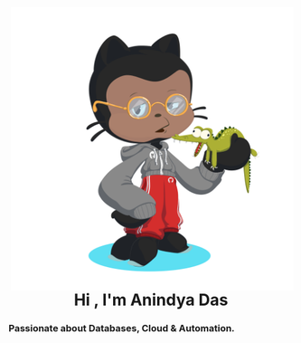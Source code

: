 <div align="center">
<img align="right" width="500px" alt="coding" src="https://github.com/anindyadas2001/anindyadas2001/blob/5dcd15d937df686d32c4880bed6b802f1757cb86/Images/octocat-1725094964213.png"/>
</div>  
  


# <div align="center"> Hi ,  I'm Anindya Das </br>
### Passionate about Databases, Cloud & Automation. </div>

  

<!--- Ask me about anything related to [Your area of expertise]  
  

- Fun fact: [A fun fact about yourself]  
  

<br/>  


## My Skill Set  
<table align="center"><tr><td valign="top" width="50%">




<div align="center">  
<a href="[Skill 1 URL]" target="_blank"><img style="margin: 10px" src="[Skill 1 Image URL]" alt="[Skill 1 Name]" height="50" /></a>  
<a href="[Skill 2 URL]" target="_blank"><img style="margin: 10px" src="[Skill 2 Image URL]" alt="[Skill 2 Name]" height="50" /></a>  
<a href="[Skill 3 URL]" target="_blank"><img style="margin: 10px" src="[Skill 3 Image URL]" alt="[Skill 3 Name]" height="50" /></a>  
<a href="[Skill 4 URL]" target="_blank"><img style="margin: 10px" src="[Skill 4 Image URL]" alt="[Skill 4 Name]" height="50" /></a>  
<a href="[Skill 5 URL]" target="_blank"><img style="margin: 10px" src="[Skill 5 Image URL]" alt="[Skill 5 Name]" height="50" /></a>  
</div>

</td><td valign="top" width="50%">




<div align="center">  
<a href="[Skill 6 URL]" target="_blank"><img style="margin: 10px" src="[Skill 6 Image URL]" alt="[Skill 6 Name]" height="50" /></a>  
<a href="[Skill 7 URL]" target="_blank"><img style="margin: 10px" src="[Skill 7 Image URL]" alt="[Skill 7 Name]" height="50" /></a>  
<a href="[Skill 8 URL]" target="_blank"><img style="margin: 10px" src="[Skill 8 Image URL]" alt="[Skill 8 Name]" height="50" /></a>  
<a href="[Skill 9 URL]" target="_blank"><img style="margin: 10px" src="[Skill 9 Image URL]" alt="[Skill 9 Name]" height="50" /></a>  
<a href="[Skill 10 URL]" target="_blank"><img style="margin: 10px" src="[Skill 10 Image URL]" alt="[Skill 10 Name]" height="50" /></a>  
</div>



</td></tr></table>  

<br/>  


## Connect with me
<br></br>

<div align="center">
<a href="[Your GitHub URL]" target="_blank">
<img src="https://img.shields.io/badge/github-%2324292e.svg?&style=for-the-badge&logo=github&logoColor=white" alt="github" style="margin-bottom: 5px;" />
</a>
<a href="[Your LinkedIn URL]" target="_blank">
<img src="https://img.shields.io/badge/linkedin-%231E77B5.svg?&style=for-the-badge&logo=linkedin&logoColor=white" alt="linkedin" style="margin-bottom: 5px;" />
</a>
<a href="[Your Twitter URL]" target="_blank">
<img src="https://img.shields.io/badge/twitter-%2300acee.svg?&style=for-the-badge&logo=twitter&logoColor=white" alt="twitter" style="margin-bottom: 5px;" />
</a>
<a href="[Your Stack Overflow URL]" target="_blank">
<img src="https://img.shields.io/badge/stackoverflow-%23F28032.svg?&style=for-the-badge&logo=stackoverflow&logoColor=white" alt="stackoverflow" style="margin-bottom: 5px;" />
</a>  
</div>  
  

<br></br>


## Github Stats 
<p align="center">
<img src="https://github-readme-stats.vercel.app/api?username=[Your GitHub Username]&theme=dark&hide_border=false&include_all_commits=true&count_private=true" alt="Statistics"/></br>
<img src="https://github-readme-streak-stats.herokuapp.com/?user=[Your GitHub Username]&theme=dark&hide_border=false" alt

-->
